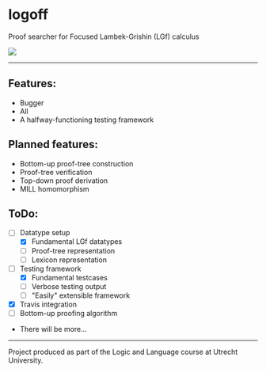 # logoff
Proof searcher for Focused Lambek-Grishin (LGf) calculus

![](https://travis-ci.org/DrSLDR/logoff.svg?branch=master)

---

## Features:

- Bugger
- All
- A halfway-functioning testing framework

## Planned features:

- Bottom-up proof-tree construction
- Proof-tree verification
- Top-down proof derivation
- MILL homomorphism

## ToDo:

- [ ] Datatype setup
  - [x] Fundamental LGf datatypes
  - [ ] Proof-tree representation
  - [ ] Lexicon representation
- [ ] Testing framework
  - [x] Fundamental testcases
  - [ ] Verbose testing output
  - [ ] "Easily" extensible framework
- [x] Travis integration
- [ ] Bottom-up proofing algorithm
- There will be more...

---

Project produced as part of the Logic and Language course at Utrecht University.
